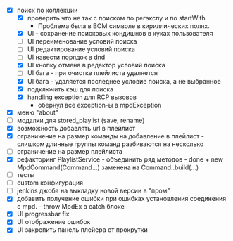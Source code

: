  - [x] поиск по коллекции
   - [x] проверить что не так с поиском по регэкспу и по startWith
        - Проблема была в BOM символе в кириллических полях.
   - [x] UI - сохранение поисковых кондишнов в куках пользователя
   - [ ] UI переименование условий поиска
   - [ ] UI редактирование условий поиска
   - [ ] UI навести порядок в dnd
   - [x] UI кнопку отмена в редактор условий поиска
   - [ ] UI бага - при очистке плейлиста удаляется 
   - [x] UI бага - удаляется последнее условие поиска, а не выбранное
   - [x] подключить кэш для поиска
   - [x] handling exception для RCP вызовов
        - обернул все exception-ы в mpdException
 - [x] меню "about"
 - [ ] модалки для stored_playlist (save, rename)
 - [x] возможность добавлять url в плейлист
 - [x] ограничение на размер команды на добавление в плейлист
        - слишком длинные группы команд разбиваются на несколько
 - [ ] ограничение на размер плейлиста
 - [x] рефакторинг PlaylistService - объединить ряд методов
        - done + new MpdCommand(Command...) заменена на Command.<COMMAND>.build(...)
 - [ ] тесты
 - [ ] custom конфигурация
 - [ ] jenkins джоба на выкладку новой версии в "пром"
 - [x] добавить получение ошибки при ошибках установления соединения с mpd.
         - throw MpdEx в catch блоке
 - [x] UI progressbar fix
 - [x] UI отображение ошибок
 - [x] UI закрепить панель плейера от прокрутки